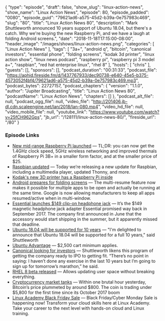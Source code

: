 {
  "type": "episode",
  "draft": false,
  "show_slug": "linux-action-news",
  "show_name": "Linux Action News",
  "episode": 80,
  "episode_padded": "0080",
  "episode_guid": "79621ad6-a575-45d2-b39a-0e757983c469",
  "slug": "80",
  "title": "Linux Action News 80",
  "description": "Mark Shuttleworth announced 10 years support of Ubuntu 18.04, but there's a catch. Why we're buying the new Raspberry Pi, and we have a laugh at folding Android screens.",
  "date": "2018-11-18T17:15:00-08:00",
  "header_image": "/images/shows/linux-action-news.png",
  "categories": [
    "Linux Action News"
  ],
  "tags": [
    "3a+",
    "android q",
    "bitcoin",
    "canonical investors",
    "essential phone",
    "folding screens",
    "kodak 3d printer",
    "linux action show",
    "linux news podcast",
    "raspberry pi",
    "raspberry pi 3 model a+",
    "raspbian",
    "red hat enterprise linux",
    "rhel 8"
  ],
  "hosts": [
    "chris"
  ],
  "guests": [],
  "sponsors": [],
  "podcast_duration": "00:31:33",
  "podcast_file": "https://aphid.fireside.fm/d/1437767933/dec90738-e640-45e5-b375-4573052f4bf4/79621ad6-a575-45d2-b39a-0e757983c469.mp3",
  "podcast_bytes": 22727157,
  "podcast_chapters": {
    "version": "1.1.0",
    "author": "Jupiter Broadcasting",
    "title": "Linux Action News 80",
    "podcastName": "Linux Action News",
    "chapters": []
  },
  "podcast_alt_file": null,
  "podcast_ogg_file": null,
  "video_file": "http://201406.jb-dl.cdn.scaleengine.net/lan/2018/lan-080.mp4",
  "video_hd_file": null,
  "video_mobile_file": null,
  "youtube_link": "https://www.youtube.com/watch?v=25fCH962Gps",
  "jb_url": "/128111/linux-action-news-80/",
  "fireside_url": "/80"
}


### Episode Links

  * [New mid-range Raspberry Pi launched](https://www.raspberrypi.org/blog/new-product-raspberry-pi-3-model-a/ "New mid-range Raspberry Pi launched") — TL;DR: you can now get the 1.4GHz clock speed, 5GHz wireless networking and improved thermals of Raspberry Pi 3B+ in a smaller form factor, and at the smaller price of $25.
  * [Raspbian updated](https://www.raspberrypi.org/blog/raspbian-update-november-2018/ "Raspbian updated") — Today we’re releasing a new update for Raspbian, including a multimedia player, updated Thonny, and more.
  * [Kodak's new 3D printer has a Raspberry Pi inside](http://linuxgizmos.com/kodaks-new-3d-printer-has-a-raspberry-pi-inside/ "Kodak's new 3D printer has a Raspberry Pi inside")
  * [Android prepares for folding screens](https://www.xda-developers.com/android-q-splitscreen-multitasking-multi-resume/ "Android prepares for folding screens") — The multi-resume feature now makes it possible for multiple apps to be open and actually be running at the same time. Google is now allowing manufacturers to keep all apps resumed/active when in multi-window. 
  * [Essential launches $149 clip-on headphone jack](https://www.theverge.com/2018/11/13/18092620/essential-phone-magnetic-headphone-jack-adapter "Essential launches $149 clip-on headphone jack") — It’s the $149 magnetic headphone jack adapter Essential promised way back in September 2017. The company first announced in June that the accessory would start shipping in the summer, but it apparently missed that deadline.
  * [Ubuntu 18.04 will be supported for 10 years](https://www.zdnet.com/article/mark-shuttleworth-reveals-ubuntu-18-04-will-get-a-10-year-support-lifespan/ "Ubuntu 18.04 will be supported for 10 years") — "I'm delighted to announce that Ubuntu 18.04 will be supported for a full 10 years," said Shuttleworth
  * [Ubuntu Advantage](https://buy.ubuntu.com/ "Ubuntu Advantage") — $2,500 cart minimum applies.
  * [Canonical looking for investors](https://techcrunch.com/2018/11/15/canonical-plans-to-raise-its-first-outside-funding-as-it-looks-to-a-future-ipo/ "Canonical looking for investors") — Shuttleworth likens this program of getting the company ready to IPO to getting fit. “There’s no point in saying: I haven’t done any exercise in the last 10 years but I’m going to sign up for tomorrow’s marathon,” he said.
  * [RHEL 8 beta released](https://www.theregister.co.uk/2018/11/15/red_hat_enterprise_linux_8_beta/ "RHEL 8 beta released") — Allows updating user space without breaking everything.
  * [Cryptocurrency market tanks](https://venturebeat.com/2018/11/15/why-the-cryptocurrency-market-lost-15-of-its-value-in-an-hour/ "Cryptocurrency market tanks") — Within one brutal hour yesterday, Bitcoin’s price plummeted by around $800. The coin is trading under $5,800 for the first time since its October 2017 boom
  * [Linux Academy Black Friday Sale](https://linuxacademy.com/join/pricing?utm_source=jupiterbroadcasting&utm_medium=description&utm_campaign=blackfridaycybermonday_2018 "Linux Academy Black Friday Sale") — Black Friday/Cyber Monday Sale is happening now! Transform your cloud skills here at Linux Academy. Take your career to the next level with hands-on cloud and Linux training.


